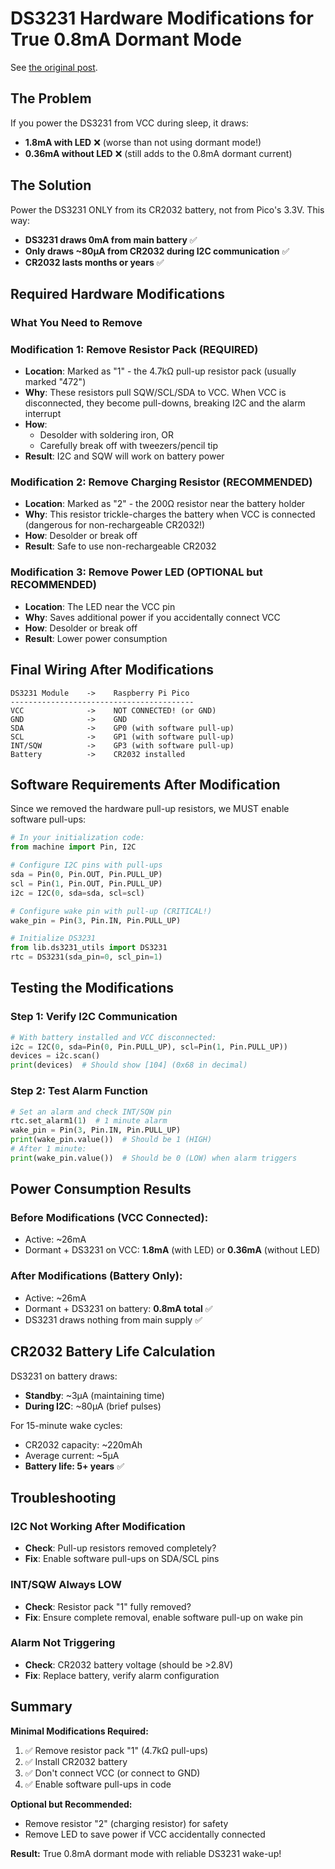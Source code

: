 # DS3231 Hardware Modifications for True 0.8mA Dormant Mode

See [the original post](https://ghubcoder.github.io/posts/waking-the-pico-external-trigger/).

## The Problem
If you power the DS3231 from VCC during sleep, it draws:
- **1.8mA with LED** ❌ (worse than not using dormant mode!)
- **0.36mA without LED** ❌ (still adds to the 0.8mA dormant current)

## The Solution
Power the DS3231 ONLY from its CR2032 battery, not from Pico's 3.3V. This way:
- **DS3231 draws 0mA from main battery** ✅
- **Only draws ~80µA from CR2032 during I2C communication** ✅
- **CR2032 lasts months or years** ✅

## Required Hardware Modifications

### What You Need to Remove

### **Modification 1: Remove Resistor Pack (REQUIRED)**
- **Location**: Marked as "1" - the 4.7kΩ pull-up resistor pack (usually marked "472")
- **Why**: These resistors pull SQW/SCL/SDA to VCC. When VCC is disconnected, they become pull-downs, breaking I2C and the alarm interrupt
- **How**: 
  - Desolder with soldering iron, OR
  - Carefully break off with tweezers/pencil tip
- **Result**: I2C and SQW will work on battery power

### **Modification 2: Remove Charging Resistor (RECOMMENDED)**
- **Location**: Marked as "2" - the 200Ω resistor near the battery holder
- **Why**: This resistor trickle-charges the battery when VCC is connected (dangerous for non-rechargeable CR2032!)
- **How**: Desolder or break off
- **Result**: Safe to use non-rechargeable CR2032

### **Modification 3: Remove Power LED (OPTIONAL but RECOMMENDED)**
- **Location**: The LED near the VCC pin
- **Why**: Saves additional power if you accidentally connect VCC
- **How**: Desolder or break off
- **Result**: Lower power consumption

## Final Wiring After Modifications

```
DS3231 Module    ->    Raspberry Pi Pico
-----------------------------------------
VCC              ->    NOT CONNECTED! (or GND)
GND              ->    GND
SDA              ->    GP0 (with software pull-up)
SCL              ->    GP1 (with software pull-up)
INT/SQW          ->    GP3 (with software pull-up)
Battery          ->    CR2032 installed
```

## Software Requirements After Modification

Since we removed the hardware pull-up resistors, we MUST enable software pull-ups:

```python
# In your initialization code:
from machine import Pin, I2C

# Configure I2C pins with pull-ups
sda = Pin(0, Pin.OUT, Pin.PULL_UP)
scl = Pin(1, Pin.OUT, Pin.PULL_UP)
i2c = I2C(0, sda=sda, scl=scl)

# Configure wake pin with pull-up (CRITICAL!)
wake_pin = Pin(3, Pin.IN, Pin.PULL_UP)

# Initialize DS3231
from lib.ds3231_utils import DS3231
rtc = DS3231(sda_pin=0, scl_pin=1)
```

## Testing the Modifications

### Step 1: Verify I2C Communication
```python
# With battery installed and VCC disconnected:
i2c = I2C(0, sda=Pin(0, Pin.PULL_UP), scl=Pin(1, Pin.PULL_UP))
devices = i2c.scan()
print(devices)  # Should show [104] (0x68 in decimal)
```

### Step 2: Test Alarm Function
```python
# Set an alarm and check INT/SQW pin
rtc.set_alarm1(1)  # 1 minute alarm
wake_pin = Pin(3, Pin.IN, Pin.PULL_UP)
print(wake_pin.value())  # Should be 1 (HIGH)
# After 1 minute:
print(wake_pin.value())  # Should be 0 (LOW) when alarm triggers
```

## Power Consumption Results

### Before Modifications (VCC Connected):
- Active: ~26mA
- Dormant + DS3231 on VCC: **1.8mA** (with LED) or **0.36mA** (without LED)

### After Modifications (Battery Only):
- Active: ~26mA  
- Dormant + DS3231 on battery: **0.8mA total** ✅
- DS3231 draws nothing from main supply ✅

## CR2032 Battery Life Calculation

DS3231 on battery draws:
- **Standby**: ~3µA (maintaining time)
- **During I2C**: ~80µA (brief pulses)

For 15-minute wake cycles:
- CR2032 capacity: ~220mAh
- Average current: ~5µA
- **Battery life: 5+ years** ✅

## Troubleshooting

### I2C Not Working After Modification
- **Check**: Pull-up resistors removed completely?
- **Fix**: Enable software pull-ups on SDA/SCL pins

### INT/SQW Always LOW
- **Check**: Resistor pack "1" fully removed?
- **Fix**: Ensure complete removal, enable software pull-up on wake pin

### Alarm Not Triggering
- **Check**: CR2032 battery voltage (should be >2.8V)
- **Fix**: Replace battery, verify alarm configuration

## Summary

**Minimal Modifications Required:**
1. ✅ Remove resistor pack "1" (4.7kΩ pull-ups)
2. ✅ Install CR2032 battery
3. ✅ Don't connect VCC (or connect to GND)
4. ✅ Enable software pull-ups in code

**Optional but Recommended:**
- Remove resistor "2" (charging resistor) for safety
- Remove LED to save power if VCC accidentally connected

**Result:** True 0.8mA dormant mode with reliable DS3231 wake-up!